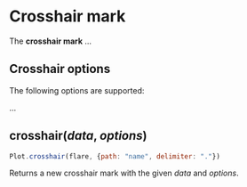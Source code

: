 # Crosshair mark

The **crosshair mark** …


## Crosshair options

The following options are supported:

…


## crosshair(*data*, *options*)

```js
Plot.crosshair(flare, {path: "name", delimiter: "."})
```

Returns a new crosshair mark with the given *data* and *options*.

